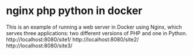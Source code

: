 # nginx php python in docker

This is an example of running a web server in Docker using Nginx, which serves three applications: two different versions of PHP and one in Python.
http://localhost:8080/site1/
http://localhost:8080/site2/
http://localhost:8080/site3/
